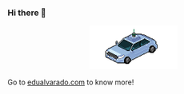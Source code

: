 ### Hi there 👋

<p align="center">
  <img src="gifs/car_final_256_header.gif" width="35%">
</p>

Go to [edualvarado.com](https://www.edualvarado.com) to know more!

<!--
**edualvarado/edualvarado** is a ✨ _special_ ✨ repository because its `README.md` (this file) appears on your GitHub profile.

Here are some ideas to get you started:

- 🔭 I’m currently working on ...
- 🌱 I’m currently learning ...
- 👯 I’m looking to collaborate on ...
- 🤔 I’m looking for help with ...
- 💬 Ask me about ...
- 📫 How to reach me: ...
- 😄 Pronouns: ...
- ⚡ Fun fact: ...
-->
